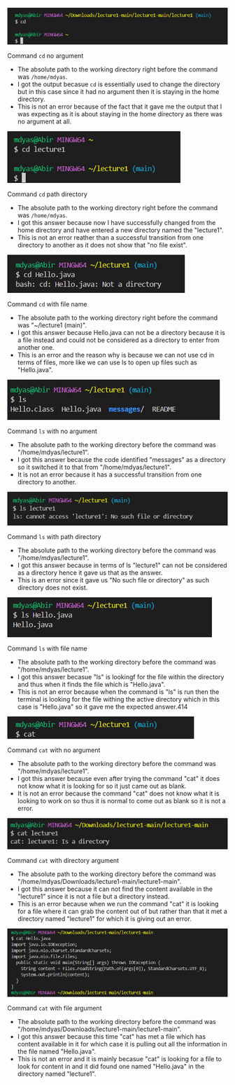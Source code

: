 ![Image](cdnoargument.png)

Command `cd` no argument
- The absolute path to the working directory right before the command was `/home/mdyas`.
- I got the output becasue `cd` is essentially used to change the directory but in this case since it had no argument then it is staying in the home directory.
- This is not an error because of the fact that it gave me the output that I was expecting as it is about staying in the home directory as there was no argument at all.

![Image](cddirectoryargument.png)

Command `cd` path directory
- The absolute path to the working directory right before the command was `/home/mdyas`.
- I got this answer because now I have successfully changed from the home directory and have entered a new directory named the "lecture1".
- This is not an error reather than a successful transition from one directory to another as it does not show that "no file exist".

![Image](cdfileargument.png)

Command `cd` with file name
- The absolute path to the working directory right before the command was "~/lecture1 (main)".
- I got this answer because Hello.java can not be a directory because it is a file instead and could not be considered as a directory to enter from another one.
- This is an error and the reason why is because we can not use cd in terms of files, more like we can use ls to open up files such as "Hello.java".

![Image](lsnoargument.png)

Command `ls` with no argument
- The absolute path to the working directory before the command was "/home/mdyas/lecture1".
- I got this answer because the code identified "messages" as a directory so it switched it to that from "/home/mdyas/lecture1".
- It is not an error because it has a successful transition from one directory to another.

![Image](lsdirectoryargument.png)
  
Command `ls` with path directory
- The absolute path to the working directory before the command was "/home/mdyas/lecture1".
- I got this answer because in terms of ls "lecture1" can not be considered as a directory hence it gave us that as the answer.
- This is an error since it gave us "No such file or directory" as such directory does not exist.

![Image](lsfileargument.png)

Command `ls` with file name
- The absolute path to the working directory before the command was "/home/mdyas/lecture1".
- I got this answer becasue "ls" is lookingf for the file within the directory and thus when it finds the file which is "Hello.java".
- This is not an error because when the command is "ls" is run then the terminal is looking for the file withing the active directory which in this case is "Hello.java" so it gave me the expected answer.414

![Image](catnoargument.png)

Command `cat` with no argument
- The absolute path to the working directory before the command was "/home/mdyas/lecture1".
- I got this answer because even after trying the command "cat" it does not know what it is looking for so it just came out as blank.
- It is not an error because the command "cat" does not know what it is looking to work on so thus it is normal to come out as blank so it is not a error.

![Image](catdirectoryargument1.png)

Command `cat` with directory argument
- The absolute path to the working directory before the command was "/home/mdyas/Downloads/lecture1-main/lecture1-main".
- I got this answer because it can not find the content available in the "lecture1" since it is not a file but a directory instead.
- This is an error because when we run the command "cat" it is looking for a file where it can grab the content out of but rather than that it met a directory named "lecture1" for which it is giving out an error.

![Image](catfileargument1.png)

Command `cat` with file argument
- The absolute path to the working directory before the command was "/home/mdyas/Downloads/lecture1-main/lecture1-main".
- I got this answer because this time "cat" has met a file which has content available in it for which case it is pulling out all the information in the file named "Hello.java".
- This is not an error and it is mainly becasue "cat" is looking for a file to look for content in and it did found one named "Hello.java" in the directory named "lecture1".
